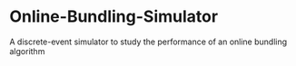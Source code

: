 # Online-Bundling-Simulator
A discrete-event simulator to study the performance of an online bundling algorithm
